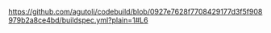 https://github.com/agutoli/codebuild/blob/0927e7628f7708429177d3f5f908979b2a8ce4bd/buildspec.yml?plain=1#L6
